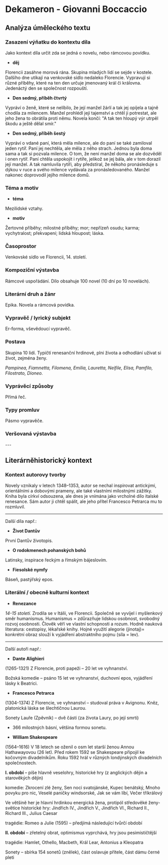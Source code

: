 # Dekameron - Giovanni Boccaccio

## Analýza úměleckého textu

### Zasazení výňatku do kontextu díla

Jako kontext díla určit zda se jedná o novelu, nebo rámcovou povídku.

- **děj**

Florencii zasáhne morová rána. Skupina mladých lidí se sejde v kostele. Dalšího dne utíkají na venkovské sídlo nedaleko Florencie. Vypravují si různé příběhy, které na ten den určuje jmenovaný král či královna. Jedenáctý den se společnost rozpouští.

- **Den sedmý, příběh čtvrtý**

Vypráví o ženě, které se nelíbilo, že její manžel žárlí a tak jej opíjela a tajně chodila za milencem. Manžel prohlédl její tajemství a chtěl ji potrestat, ale jeho žena to obrátila proti němu. Novela končí: "A tak ten hloupý výr utrpěl škodu a ještě dělal smír."

- **Den sedmý, příběh šestý**

Vypráví o vdané paní, která měla milence, ale do paní se také zamiloval jeden rytíř. Paní jej nechtěla, ale měla z něho strach. Jednou byla doma sama a tak si pozvala milence. O tom, že není manžel doma se ale dozvěděl i onen rytíř. Paní chtěla uspokojit i rytíře, jelikož se jej bála, ale v tom dorazil její manžel. A tak namluvila rytíři, aby předstíral, že někoho pronásleduje s dýkou v ruce a svého milence vydávala za pronásledovaného. Manžel nakonec doprovodil jejího milence domů.

### Téma a motiv

- **téma**

Mezilidské vztahy.

- **motiv**

Žertovné příběhy; milostné příběhy; mor; nepřízeň osudu; karma; vychytralost; překvapení; lidská hloupost; láska.

### Časoprostor

Venkovské sídlo ve Florencii, 14. století.

### Kompoziční výstavba

Rámcové uspořádání. Dílo obsahuje 100 novel (10 dní po 10 novelách).

### Literární druh a žánr

Epika. Novela a rámcová povídka.

### Vypravěč / lyrický subjekt

Er-forma, vševědoucí vypravěč.

### Postava

Skupina 10 lidí. Typičtí renesanční hrdinové, plni života a odhodlání užívat si život, zejména ženy.

*Pampinea, Fiamnetta, Filomena, Emilia, Lauretta, Neifile, Elisa, Pamfilo, Filostrato, Dioneo.*

### Vyprávěcí způsoby

Přímá řeč.

### Typy promluv

Pásmo vypravěče.

### Veršovaná výstavba

\-\-\-

## Literárněhistorický kontext

### Kontext autorovy tvorby

Novely vznikaly v letech 1348–1353, autor se nechal inspirovat antickými, orientálními a dobovými prameny, ale také vlastními milostnými zážitky. Kniha byla církví odsouzena, ale dnes je vnímána jako vrcholné dílo italské renesance. Sám autor ji chtěl spálit, ale jeho přítel Francesco Petrarca mu to rozmluvil.

---

Další díla např.:

- **Život Dantův**

První Dantův životopis.

- **O rodokmenech pohanských bohů**

Latinsky, inspirace řeckým a římským bájeslovím.

- **Fiesolské nymfy**

Báseň, pastýřský epos.

### Literální / obecně kulturní kontext

- **Renezance**

*14-15 století.* Zrodila se v Itálii, ve Florencii. Společně se vyvíjel i myšlenkový směr humanismus. Humanismus = zdůrazňuje lidskou osobnost, svobodný rozvoj osobnosti. Člověk věří ve vlastní schopnosti a rozum. Hodně nauková literatura: cestopisy, lékařské knihy. Hojné využití alegorie (jinotaj)= konkrétní obraz slouží k vyjádření abstraktního pojmu (síla = lev). 

---

Další autoři např.:

- **Dante Alighieri**

(1265-1321) Z Florencie, proti papeži – 20 let ve vyhnanství. 

Božská komedie – psáno 15 let ve vyhnanství, duchovní epos, vyjádření lásky k Beatrici.

- **Francesco Petrarca**

(1304-1374) Z Florencie, ve vyhnanství – studoval práva v Avignonu. Kněz, platonická láska se šlechtičnou Laurou. 

Sonety Lauře (Zpěvník) – dvě části (za života Laury, po její smrti)
- 366 milostných básní, většina formou sonetu.

- **William Shakespeare**

(1564–1616) V 18 letech se oženil o osm let starší ženou Annou Hathawayovou (26 let). Před rokem 1592 se Shakespeare připojil ke kočovným divadelníkům. Roku 1592 hrál v různých londýnských divadelních společnostech. 

**I. období** – píše hlavně veselohry, historické hry (z anglických dějin a starověkých dějin)

komedie: Zkrocení zlé ženy, Sen noci svatojánské, Kupec benátský, Mnoho povyku pro nic, Veselé paničky windsorské, Jak se vám líbí, Večer tříkrálový

Ve většině her je hlavní hrdinkou energická žena, protipól středověké ženy-světice
historické hry: Jindřich IV., Jindřich V., Jindřich VI., Richard II., Richard III., Julius Caesar

tragédie: Romeo a Julie (1595) – předjímá následující tvůrčí období

**II. období** – zřetelný obrat, optimismus vyprchává, hry jsou pesimističtější

tragédie: Hamlet, Othello, Macbeth, Král Lear, Antonius a Kleopatra

Sonety – sbírka 154 sonetů (znělek), část oslavuje přítele, část dámu černé pleti
